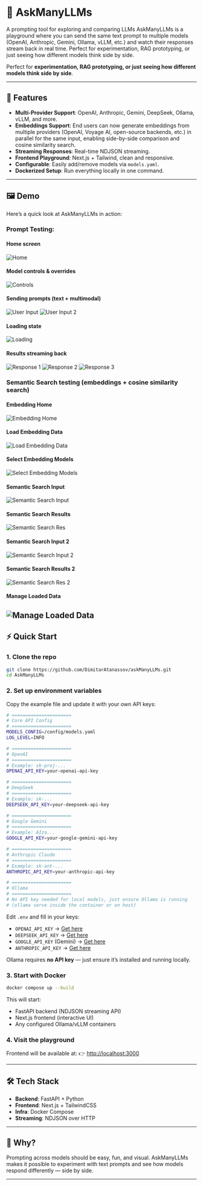 # 🎤 AskManyLLMs

A prompting tool for exploring and comparing LLMs
AskManyLLMs is a playground where you can send the same text prompt to multiple models (OpenAI, Anthropic, Gemini, Ollama, vLLM, etc.) and watch their responses stream back in real time.
Perfect for experimentation, RAG prototyping, or just seeing how different models think side by side.

Perfect for **experimentation, RAG prototyping, or just seeing how different models think side by side**.

---

## 🚀 Features

* **Multi-Provider Support**: OpenAI, Anthropic, Gemini, DeepSeek, Ollama, vLLM, and more.
* **Embeddings Support**: End users can now generate embeddings from multiple providers (OpenAI, Voyage AI, open-source backends, etc.) in parallel for the same input, enabling side-by-side comparison and cosine similarity search.
* **Streaming Responses**: Real-time NDJSON streaming.
* **Frontend Playground**: Next.js + Tailwind, clean and responsive.
* **Configurable**: Easily add/remove models via `models.yaml`.
* **Dockerized Setup**: Run everything locally in one command.

---

## 🖼 Demo

Here’s a quick look at AskManyLLMs in action:
### Prompt Testing:
#### Home screen
![Home](./screenshots/home.png)

#### Model controls & overrides
![Controls](./screenshots/controls.png)

#### Sending prompts (text + multimodal)
![User Input](./screenshots/user_in.png)
![User Input 2](./screenshots/user_in2.png)

#### Loading state
![Loading](./screenshots/loading.png)

#### Results streaming back
![Response 1](./screenshots/res1.png)
![Response 2](./screenshots/res2.png)
![Response 3](./screenshots/res3.png)

### Semantic Search testing (embeddings + cosine similarity search)
#### Embedding Home
![Embedding Home](./screenshots/embedding_home.png)
#### Load Embedding Data
![Load Embedding Data](./screenshots/load_embedding_data.png)
#### Select Embedding Models
![Select Embedding Models](./screenshots/select_embedding_models.png)
#### Semantic Search Input
![Semantic Search Input](./screenshots/semantic_search_in_1.png)
#### Semantic Search Results
![Semantic Search Res](./screenshots/semantic_search_res_1.png)
#### Semantic Search Input 2
![Semantic Search Input 2](./screenshots/semantic_search_in_2.png)
#### Semantic Search Results 2
![Semantic Search Res 2](./screenshots/semantic_search_res_2.png)
#### Manage Loaded Data
![Manage Loaded Data](./screenshots/manage_loaded_data.png)
---

## ⚡ Quick Start

### 1. Clone the repo

```bash
git clone https://github.com/DimitarAtanassov/askManyLLMs.git
cd AskManyLLMs
```

### 2. Set up environment variables

Copy the example file and update it with your own API keys:

```bash
# ======================
# Core API Config
# ======================
MODELS_CONFIG=/config/models.yaml
LOG_LEVEL=INFO

# ======================
# OpenAI
# ======================
# Example: sk-proj-...
OPENAI_API_KEY=your-openai-api-key

# ======================
# DeepSeek
# ======================
# Example: sk-...
DEEPSEEK_API_KEY=your-deepseek-api-key

# ======================
# Google Gemini
# ======================
# Example: AIza...
GOOGLE_API_KEY=your-google-gemini-api-key

# ======================
# Anthropic Claude
# ======================
# Example: sk-ant-...
ANTHROPIC_API_KEY=your-anthropic-api-key

# ======================
# Ollama
# ======================
# No API key needed for local models, just ensure Ollama is running
# (ollama serve inside the container or on host)
```

Edit `.env` and fill in your keys:

* `OPENAI_API_KEY` → [Get here](https://platform.openai.com/)
* `DEEPSEEK_API_KEY` → [Get here](https://platform.deepseek.com/)
* `GOOGLE_API_KEY` (Gemini) → [Get here](https://aistudio.google.com/app/apikey)
* `ANTHROPIC_API_KEY` → [Get here](https://console.anthropic.com/)

Ollama requires **no API key** — just ensure it’s installed and running locally.

### 3. Start with Docker

```bash
docker compose up --build
```

This will start:

* FastAPI backend (NDJSON streaming API)
* Next.js frontend (interactive UI)
* Any configured Ollama/vLLM containers

### 4. Visit the playground

Frontend will be available at:
👉 [http://localhost:3000](http://localhost:3000)

---

## 🛠 Tech Stack

* **Backend**: FastAPI + Python
* **Frontend**: Next.js + TailwindCSS
* **Infra**: Docker Compose
* **Streaming**: NDJSON over HTTP

---

## 🎯 Why?

Prompting across models should be easy, fun, and visual. AskManyLLMs makes it possible to experiment with text prompts and see how models respond differently — side by side.

---
